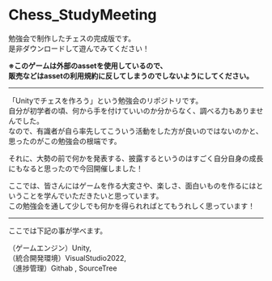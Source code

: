 # Chess_StudyMeeting

勉強会で制作したチェスの完成版です。  
是非ダウンロードして遊んでみてください！  

**※このゲームは外部のassetを使用しているので、  
販売などはassetの利用規約に反してしまうのでしないようにしてください。**  

---  
「Unityでチェスを作ろう」という勉強会のリポジトリです。  
自分が初学者の頃、何から手を付けていいのか分からなく、調べる力もありませんでした。  
なので、有識者が自ら率先してこういう活動をした方が良いのではないのかと、思ったのがこの勉強会の根端です。  

それに、大勢の前で何かを発表する、披露するというのはすごく自分自身の成長にもなると思ったので今回開催しました！  


ここでは、皆さんにはゲームを作る大変さや、楽しさ、面白いものを作るにはということを学んでいただきたいと思っています。  
この勉強会を通して少しでも何かを得られればとてもうれしく思っています！  

---  
ここでは下記の事が学べます。  

（ゲームエンジン）Unity,   
（統合開発環境）VisualStudio2022,   
（進捗管理）Githab , SourceTree  
